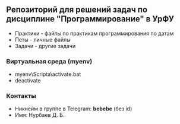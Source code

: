 ## Репозиторий для решений задач по дисциплине "Программирование" в УрФУ

* Практики - файлы по практикам программирования по датам
* Петы - личные файлы
* Задачи - другие задачи

### Виртуальная среда (myenv)
* myenv\Scripta\activate.bat
* deactivate

### Контакты
* Никнейм в группе в Telegram: **bebebe** (без id)
* Имя: Нурбаев Д. Б.